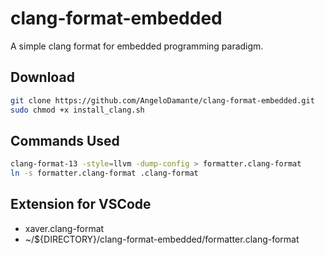 # clang-format-embedded
A simple clang format for embedded programming paradigm.

## Download
```bash
git clone https://github.com/AngeloDamante/clang-format-embedded.git
sudo chmod +x install_clang.sh
```

## Commands Used
```bash 
clang-format-13 -style=llvm -dump-config > formatter.clang-format
ln -s formatter.clang-format .clang-format
```

## Extension for VSCode
- xaver.clang-format
- ~/${DIRECTORY}/clang-format-embedded/formatter.clang-format